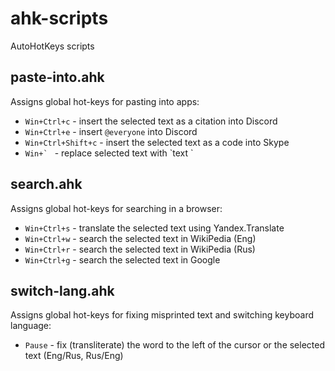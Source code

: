 # ahk-scripts

AutoHotKeys scripts


## paste-into.ahk

Assigns global hot-keys for pasting into apps:

* `Win+Ctrl+c` - insert the selected text as a citation into Discord
* `Win+Ctrl+e` - insert `@everyone` into Discord
* `Win+Ctrl+Shift+c` - insert the selected text as a code into Skype
* ``Win+` `` - replace selected text with \`text \`

## search.ahk

Assigns global hot-keys for searching in a browser:

* `Win+Ctrl+s` - translate the selected text using Yandex.Translate
* `Win+Ctrl+w` - search the selected text in WikiPedia (Eng)
* `Win+Ctrl+r` - search the selected text in WikiPedia (Rus)
* `Win+Ctrl+g` - search the selected text in Google


## switch-lang.ahk

Assigns global hot-keys for fixing misprinted text and switching keyboard language:

* `Pause` - fix (transliterate) the word to the left of the cursor or the selected text (Eng/Rus, Rus/Eng)
